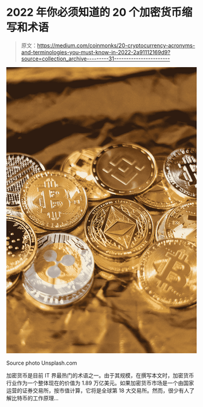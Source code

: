 # 2022 年你必须知道的 20 个加密货币缩写和术语

> 原文：<https://medium.com/coinmonks/20-cryptocurrency-acronyms-and-terminologies-you-must-know-in-2022-2a91112169d9?source=collection_archive---------31----------------------->

![](img/ef4e2c108361c0f0a03d32a15e7de6da.png)

Source photo Unsplash.com

加密货币是目前 IT 界最热门的术语之一。由于其规模，在撰写本文时，加密货币行业作为一个整体现在的价值为 1.89 万亿美元。如果加密货币市场是一个由国家运营的证券交易所，按市值计算，它将是全球第 18 大交易所。然而，很少有人了解比特币的工作原理…